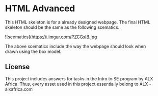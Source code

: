 # HTML Advanced



This HTML skeleton is for a already designed webpage.
The final HTML skeleton should be the same as the following scematics.


![scematics](https://i.imgur.com/PZCGxIB.jpg



The above scematics include the way the webpage should look when drawn using the box model.


## License


This project includes answers for tasks in the Intro to SE program by ALX Africa. Thus, every asset used in this project essentially belong to ALX - alxafrica.com

